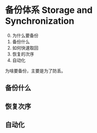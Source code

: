 # 备份体系 Storage and Synchronization

0. 为什么要备份
1. 备份什么
2. 如何快速取回
3. 恢复的次序
4. 自动化

为啥要备份，主要是为了防丢。

## 备份什么

## 恢复次序

## 自动化


